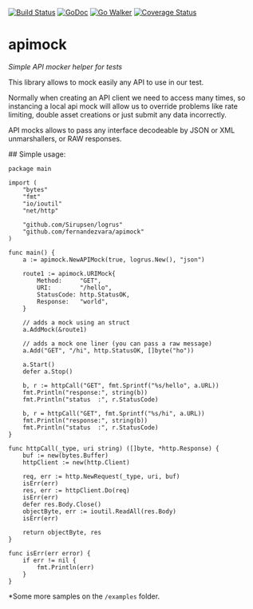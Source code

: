 [![Build Status](https://travis-ci.org/fernandezvara/apimock.svg?branch=master)](https://travis-ci.org/fernandezvara/apimock)
[![GoDoc](https://godoc.org/github.com/fernandezvara/apimock?status.png)](https://godoc.org/github.com/fernandezvara/apimock)
[![Go Walker](http://gowalker.org/api/v1/badge)](https://gowalker.org/github.com/fernandezvara/apimock)
[![Coverage Status](https://coveralls.io/repos/fernandezvara/apimock/badge.svg?branch=master&service=github)](https://coveralls.io/github/fernandezvara/apimock?branch=master)
# apimock

*Simple API mocker helper for tests*


This library allows to mock easily any API to use in our test.

Normally when creating an API client we need to access many times, so instancing a local api mock will allow us to override problems like rate limiting, double asset creations or just submit any data incorrectly.

API mocks allows to pass any interface decodeable by JSON or XML unmarshallers, or RAW responses.

## Simple usage:

```
package main

import (
	"bytes"
	"fmt"
	"io/ioutil"
	"net/http"

	"github.com/Sirupsen/logrus"
	"github.com/fernandezvara/apimock"
)

func main() {
	a := apimock.NewAPIMock(true, logrus.New(), "json")

	route1 := apimock.URIMock{
		Method:     "GET",
		URI:        "/hello",
		StatusCode: http.StatusOK,
		Response:   "world",
	}

	// adds a mock using an struct
	a.AddMock(&route1)

	// adds a mock one liner (you can pass a raw message)
	a.Add("GET", "/hi", http.StatusOK, []byte("ho"))

	a.Start()
	defer a.Stop()

	b, r := httpCall("GET", fmt.Sprintf("%s/hello", a.URL))
	fmt.Println("response:", string(b))
	fmt.Println("status  :", r.StatusCode)

	b, r = httpCall("GET", fmt.Sprintf("%s/hi", a.URL))
	fmt.Println("response:", string(b))
	fmt.Println("status  :", r.StatusCode)
}

func httpCall(_type, uri string) ([]byte, *http.Response) {
	buf := new(bytes.Buffer)
	httpClient := new(http.Client)

	req, err := http.NewRequest(_type, uri, buf)
	isErr(err)
	res, err := httpClient.Do(req)
	isErr(err)
	defer res.Body.Close()
	objectByte, err := ioutil.ReadAll(res.Body)
	isErr(err)

	return objectByte, res
}

func isErr(err error) {
	if err != nil {
		fmt.Println(err)
	}
}
```

*Some more samples on the `/examples` folder.
